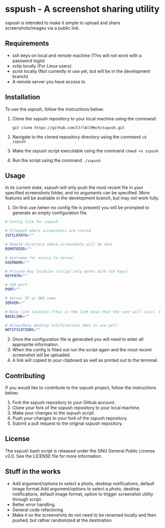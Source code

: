 # sspush - A screenshot sharing utility
sspush is intended to make it simple to upload and share screenshots/images via a public link.

## Requirements

- ssh keys on local and remote machine (This will not work with a password login)
- xclip locally (For Linux users)
- scrot locally (Not currently in use yet, but will be in the development branch)
- A remote server you have access to

## Installation

To use the sspush, follow the instructions below:

1. Clone the sspush repository to your local machine using the command: 
    
    `git clone https://github.com/CtrlAltMech/sspush.git`
    
2. Navigate to the cloned repository directory using the command `cd sspush`
3. Make the sspush script executable using the command `chmod +x sspush`
4. Run the script using the command `./sspush`

## Usage

In its current state, sspush will only push the most recent file in your specified screenshots folder, and no arguments can be specified. More features will be available in the development branch, but may not work fully.

1. On first use (when no config file is present) you will be prompted to generate an empty configuration file.

```bash
# Config file for sspush

# Filepath where screenshots are stored
SSFILEPATH=""

# Remote directory where screenshots will be sent
REMOTEDIR=""

# Username for access to server
USERNAME=""

# Private key location (script only works with ssh keys)
KEYPATH=""

# SSH port
PORT=""

# Server IP or DNS name
SERVER=""

# Base link location (this is the link base that the user will visit. Example https://mysite.net/pics/<your image name>.jpg
BASELINK=""

# Allow/Deny desktop notifications (Not in use yet)
NOTIFICATIONS=""
```

2. Once the configuration file is generated you will need to enter all approprite information.
3. When the config is filled out run the script again and the most recent screenshot will be uploaded.
4. A link will copied to your clipboard as well as printed out to the terminal.

## Contributing

If you would like to contribute to the sspush project, follow the instructions below:

1. Fork the sspush repository to your Github account.
2. Clone your fork of the sspush repository to your local machine.
3. Make your changes to the sspush script.
4. Push your changes to your fork of the sspush repository.
5. Submit a pull request to the original sspush repository.

## License

The sspush bash script is released under the GNU General Public License v3.0. See the LICENSE file for more information.

## Stuff in the works

- Add argument/options to select a photo, desktop notifications, default image format.Add argument/options to select a photo, desktop notifications, default image format, option to trigger screenshot utility through script.
- Better error handling.
- General code refactoring
- Make it so the screenshots do not need to be renamed locally and then pushed, but rather randomized at the destination.
